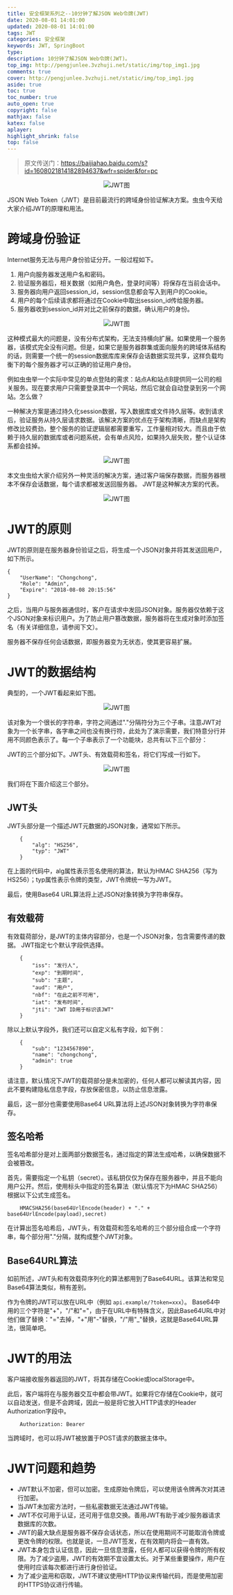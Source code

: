 ```yaml
---
title: 安全框架系列之--10分钟了解JSON Web令牌(JWT)
date: 2020-08-01 14:01:00
updated: 2020-08-01 14:01:00
tags: JWT
categories: 安全框架
keywords: JWT, SpringBoot
type: 
description: 10分钟了解JSON Web令牌(JWT)。
top_img: http://pengjunlee.3vzhuji.net/static/img/top_img1.jpg
comments: true
cover: http://pengjunlee.3vzhuji.net/static/img/top_img1.jpg
aside: true
toc: true
toc_number: true
auto_open: true
copyright: false
mathjax: false
katex: false
aplayer:
highlight_shrink: false
top: false
---
```

> 原文传送门：<https://baijiahao.baidu.com/s?id=1608021814182894637&wfr=spider&for=pc>

<div align=center>

![JWT图](http://pengjunlee.3vzhuji.net/static/security/23.jpg "JWT示意图")
<div align=left>

JSON Web Token（JWT）是目前最流行的跨域身份验证解决方案。虫虫今天给大家介绍JWT的原理和用法。

# 跨域身份验证
Internet服务无法与用户身份验证分开。一般过程如下。

1. 用户向服务器发送用户名和密码。
2. 验证服务器后，相关数据（如用户角色，登录时间等）将保存在当前会话中。
3. 服务器向用户返回session_id，session信息都会写入到用户的Cookie。
4. 用户的每个后续请求都将通过在Cookie中取出session_id传给服务器。
5. 服务器收到session_id并对比之前保存的数据，确认用户的身份。

<div align=center>

![JWT图](http://pengjunlee.3vzhuji.net/static/security/24.jpg "JWT示意图")
<div align=left>

这种模式最大的问题是，没有分布式架构，无法支持横向扩展。如果使用一个服务器，该模式完全没有问题。但是，如果它是服务器群集或面向服务的跨域体系结构的话，则需要一个统一的session数据库库来保存会话数据实现共享，这样负载均衡下的每个服务器才可以正确的验证用户身份。

例如虫虫举一个实际中常见的单点登陆的需求：站点A和站点B提供同一公司的相关服务。现在要求用户只需要登录其中一个网站，然后它就会自动登录到另一个网站。怎么做？

一种解决方案是通过持久化session数据，写入数据库或文件持久层等。收到请求后，验证服务从持久层请求数据。该解决方案的优点在于架构清晰，而缺点是架构修改比较费劲，整个服务的验证逻辑层都需要重写，工作量相对较大。而且由于依赖于持久层的数据库或者问题系统，会有单点风险，如果持久层失败，整个认证体系都会挂掉。

<div align=center>

![JWT图](http://pengjunlee.3vzhuji.net/static/security/25.jpg "JWT示意图")
<div align=left>

本文虫虫给大家介绍另外一种灵活的解决方案，通过客户端保存数据，而服务器根本不保存会话数据，每个请求都被发送回服务器。 JWT是这种解决方案的代表。

<div align=center>

![JWT图](http://pengjunlee.3vzhuji.net/static/security/26.jpg "JWT示意图")
<div align=left>

# JWT的原则
JWT的原则是在服务器身份验证之后，将生成一个JSON对象并将其发送回用户，如下所示。

	{
	    "UserName": "Chongchong", 
	    "Role": "Admin", 
	    "Expire": "2018-08-08 20:15:56"
	}

之后，当用户与服务器通信时，客户在请求中发回JSON对象。服务器仅依赖于这个JSON对象来标识用户。为了防止用户篡改数据，服务器将在生成对象时添加签名（有关详细信息，请参阅下文）。

服务器不保存任何会话数据，即服务器变为无状态，使其更容易扩展。

# JWT的数据结构
典型的，一个JWT看起来如下图。

<div align=center>

![JWT图](http://pengjunlee.3vzhuji.net/static/security/27.png "JWT示意图")
<div align=left>

该对象为一个很长的字符串，字符之间通过"."分隔符分为三个子串。注意JWT对象为一个长字串，各字串之间也没有换行符，此处为了演示需要，我们特意分行并用不同颜色表示了。每一个子串表示了一个功能块，总共有以下三个部分：

JWT的三个部分如下。JWT头、有效载荷和签名，将它们写成一行如下。

<div align=center>

![JWT图](http://pengjunlee.3vzhuji.net/static/security/28.jpg "JWT示意图")
<div align=left>

我们将在下面介绍这三个部分。

## JWT头
JWT头部分是一个描述JWT元数据的JSON对象，通常如下所示。
```
	{
	    "alg": "HS256", 
	    "typ": "JWT"
	}
```
在上面的代码中，alg属性表示签名使用的算法，默认为HMAC SHA256（写为HS256）；typ属性表示令牌的类型，JWT令牌统一写为JWT。

最后，使用Base64 URL算法将上述JSON对象转换为字符串保存。

## 有效载荷
有效载荷部分，是JWT的主体内容部分，也是一个JSON对象，包含需要传递的数据。 JWT指定七个默认字段供选择。
```
	{
	    "iss": "发行人", 
	    "exp": "到期时间", 
	    "sub": "主题", 
	    "aud": "用户", 
	    "nbf": "在此之前不可用", 
	    "iat": "发布时间", 
	    "jti": "JWT ID用于标识该JWT"
	}
```
除以上默认字段外，我们还可以自定义私有字段，如下例：
```
	{
	    "sub": "1234567890", 
	    "name": "chongchong", 
	    "admin": true
	}
```
请注意，默认情况下JWT的载荷部分是未加密的，任何人都可以解读其内容，因此不要构建隐私信息字段，存放保密信息，以防止信息泄露。

最后，这一部分也需要使用Base64 URL算法将上述JSON对象转换为字符串保存。

## 签名哈希
签名哈希部分是对上面两部分数据签名，通过指定的算法生成哈希，以确保数据不会被篡改。

首先，需要指定一个私钥（secret）。该私钥仅仅为保存在服务器中，并且不能向用户公开。然后，使用标头中指定的签名算法（默认情况下为HMAC SHA256）根据以下公式生成签名。
```
	HMACSHA256(base64UrlEncode(header) + "." + base64UrlEncode(payload),secret)
```

在计算出签名哈希后，JWT头，有效载荷和签名哈希的三个部分组合成一个字符串，每个部分用"."分隔，就构成整个JWT对象。

## Base64URL算法
如前所述，JWT头和有效载荷序列化的算法都用到了Base64URL。该算法和常见Base64算法类似，稍有差别。

作为令牌的JWT可以放在URL中（例如 `api.example/?token=xxx`）。 Base64中用的三个字符是"+"，"/"和"="，由于在URL中有特殊含义，因此Base64URL中对他们做了替换："="去掉，"+"用"-"替换，"/"用"_"替换，这就是Base64URL算法，很简单吧。

# JWT的用法
客户端接收服务器返回的JWT，将其存储在Cookie或localStorage中。

此后，客户端将在与服务器交互中都会带JWT。如果将它存储在Cookie中，就可以自动发送，但是不会跨域，因此一般是将它放入HTTP请求的Header Authorization字段中。
```
	Authorization: Bearer
```

当跨域时，也可以将JWT被放置于POST请求的数据主体中。

# JWT问题和趋势
- JWT默认不加密，但可以加密。生成原始令牌后，可以使用该令牌再次对其进行加密。
- 当JWT未加密方法时，一些私密数据无法通过JWT传输。
- JWT不仅可用于认证，还可用于信息交换。善用JWT有助于减少服务器请求数据库的次数。
- JWT的最大缺点是服务器不保存会话状态，所以在使用期间不可能取消令牌或更改令牌的权限。也就是说，一旦JWT签发，在有效期内将会一直有效。
- JWT本身包含认证信息，因此一旦信息泄露，任何人都可以获得令牌的所有权限。为了减少盗用，JWT的有效期不宜设置太长。对于某些重要操作，用户在使用时应该每次都进行进行身份验证。
- 为了减少盗用和窃取，JWT不建议使用HTTP协议来传输代码，而是使用加密的HTTPS协议进行传输。